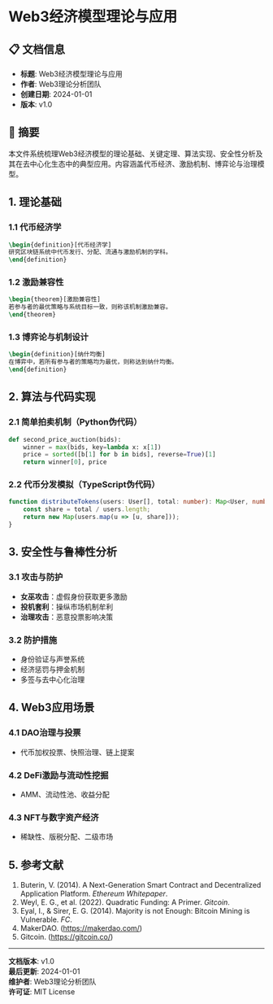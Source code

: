 # Web3经济模型理论与应用

## 📋 文档信息

- **标题**: Web3经济模型理论与应用
- **作者**: Web3理论分析团队
- **创建日期**: 2024-01-01
- **版本**: v1.0

## 📝 摘要

本文件系统梳理Web3经济模型的理论基础、关键定理、算法实现、安全性分析及其在去中心化生态中的典型应用。内容涵盖代币经济、激励机制、博弈论与治理模型。

## 1. 理论基础

### 1.1 代币经济学

```latex
\begin{definition}[代币经济学]
研究区块链系统中代币发行、分配、流通与激励机制的学科。
\end{definition}
```

### 1.2 激励兼容性

```latex
\begin{theorem}[激励兼容性]
若参与者的最优策略与系统目标一致，则称该机制激励兼容。
\end{theorem}
```

### 1.3 博弈论与机制设计

```latex
\begin{definition}[纳什均衡]
在博弈中，若所有参与者的策略均为最优，则称达到纳什均衡。
\end{definition}
```

## 2. 算法与代码实现

### 2.1 简单拍卖机制（Python伪代码）

```python
def second_price_auction(bids):
    winner = max(bids, key=lambda x: x[1])
    price = sorted([b[1] for b in bids], reverse=True)[1]
    return winner[0], price
```

### 2.2 代币分发模拟（TypeScript伪代码）

```typescript
function distributeTokens(users: User[], total: number): Map<User, number> {
    const share = total / users.length;
    return new Map(users.map(u => [u, share]));
}
```

## 3. 安全性与鲁棒性分析

### 3.1 攻击与防护

- **女巫攻击**：虚假身份获取更多激励
- **投机套利**：操纵市场机制牟利
- **治理攻击**：恶意投票影响决策

### 3.2 防护措施

- 身份验证与声誉系统
- 经济惩罚与押金机制
- 多签与去中心化治理

## 4. Web3应用场景

### 4.1 DAO治理与投票

- 代币加权投票、快照治理、链上提案

### 4.2 DeFi激励与流动性挖掘

- AMM、流动性池、收益分配

### 4.3 NFT与数字资产经济

- 稀缺性、版税分配、二级市场

## 5. 参考文献

1. Buterin, V. (2014). A Next-Generation Smart Contract and Decentralized Application Platform. *Ethereum Whitepaper*.
2. Weyl, E. G., et al. (2022). Quadratic Funding: A Primer. *Gitcoin*.
3. Eyal, I., & Sirer, E. G. (2014). Majority is not Enough: Bitcoin Mining is Vulnerable. *FC*.
4. MakerDAO. (<https://makerdao.com/>)
5. Gitcoin. (<https://gitcoin.co/>)

---

**文档版本**: v1.0  
**最后更新**: 2024-01-01  
**维护者**: Web3理论分析团队  
**许可证**: MIT License
